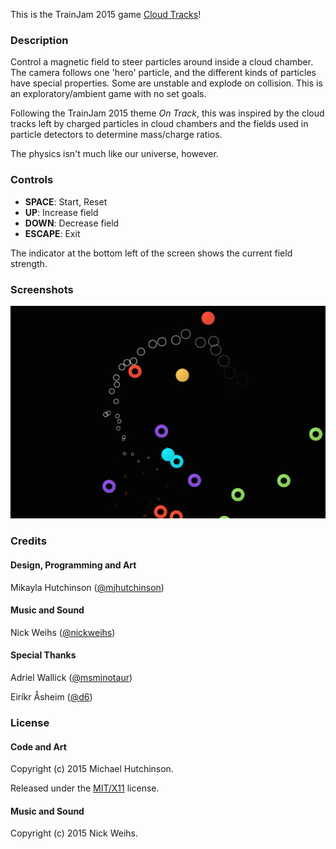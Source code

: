 This is the TrainJam 2015 game [Cloud Tracks](https://github.com/mhutch/TrainJam2015)!

### Description

Control a magnetic field to steer particles around inside a cloud
chamber. The camera follows one 'hero' particle, and the different
kinds of particles have special properties. Some are unstable and
explode on collision. This is an exploratory/ambient game with no
set goals.

Following the TrainJam 2015 theme _On Track_, this was inspired by the
cloud tracks left by charged particles in cloud chambers and the
fields used in particle detectors to determine mass/charge ratios.

The physics isn't much like our universe, however.

### Controls

* **SPACE**: Start, Reset
* **UP**: Increase field
* **DOWN**: Decrease field
* **ESCAPE**: Exit

The indicator at the bottom left of the screen shows the
current field strength.

### Screenshots

![Screenshot](Screenshot.png)

### Credits

#### Design, Programming and Art

Mikayla Hutchinson
([@mjhutchinson](https://twitter.com/mjhutchinson))  

#### Music and Sound

Nick Weihs
([@nickweihs](https://twitter.com/nickweihs))

#### Special Thanks

Adriel Wallick
([@msminotaur](https://twitter.com/msminotaur))

Eiríkr Åsheim
([@d6](https://twitter.com/d6))

### License

#### Code and Art

Copyright (c) 2015 Michael Hutchinson.

Released under the [MIT/X11](http://opensource.org/licenses/MIT) license.

#### Music and Sound

Copyright (c) 2015 Nick Weihs.
